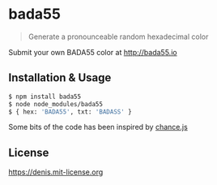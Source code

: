 # bada55

> Generate a pronounceable random hexadecimal color

Submit your own BADA55 color at http://bada55.io

## Installation & Usage

```sh
$ npm install bada55
$ node node_modules/bada55
$ { hex: 'BADA55', txt: 'BADASS' }
```

Some bits of the code has been inspired by [chance.js](http://chancejs.com/)

## License

https://denis.mit-license.org
